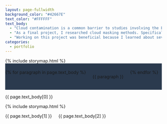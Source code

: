 ```yaml
---
layout: page-fullwidth
background_color: "#42667E"
text_color: "#FFFFFF"
text_body:
  - "Cloud contamination is a common barrier to studies involving the Earth's surface, limiting the quality and amount of usable data."
  - "As a final project, I researched cloud masking methods. Specifically, I focused on using Google Earth Engine and the S2cloudless dataset as applied to Sentinel-2 imagery."
  - "Working on this project was beneficial because I learned about several methods for cloud masking and acquired practical knowledge in applying cloud masking in Google Earth Engine. Additionally, I gained experience in writing code in Python and JavaScript."
categories:
  - portfolio
---
```


<div class="row">
  <!-- Medium and larger screens layout -->
  <div class="medium-8 columns t20 hide-for-small-only">
    <div class="iframe">
      {% include storymap.html %}
    </div>
  </div>
  
  <div class="medium-4 columns t20 hide-for-small-only" style="background-color: #2B3A4E; padding-top: 20px; padding-bottom: 20px">
    {% for paragraph in page.text_body %}
      <p class="font-size-h4">{{ paragraph }}</p>
    {% endfor %}
  </div>
  
  <!-- Small screens layout -->
  <div class="small-12 columns show-for-small-only">
    <p class="font-size-h4">{{ page.text_body[0] }}</p>
  </div>
  <div class="small-12 columns show-for-small-only">
    <div class="iframe">
      {% include storymap.html %}
    </div>
  </div>
  <div class="small-12 columns show-for-small-only">
    <p class="font-size-h4">{{ page.text_body[1] }}</p>
    <p class="font-size-h4">{{ page.text_body[2] }}</p>
  </div>
</div>
